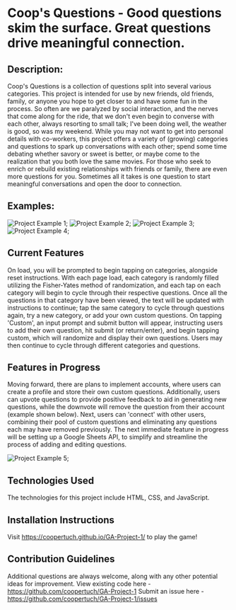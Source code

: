 <h1>Coop's Questions - Good questions skim the surface. Great questions drive meaningful connection.</h1> 

## Description:
Coop's Questions is a collection of questions split into several various categories. This project is intended for use by new friends, old friends, family, or anyone you hope to get closer to and have some fun in the process. So often are we paralyzed by social interaction, and the nerves that come along for the ride, that we don't even begin to converse with each other, always resorting to small talk; I've been doing well, the weather is good, so was my weekend. While you may not want to get into personal details with co-workers, this project offers a variety of (growing) categories and questions to spark up conversations with each other; spend some time debating whether savory or sweet is better, or maybe come to the realization that you both love the same movies. For those who seek to enrich or rebuild existing relationships with friends or family, there are even more questions for you. Sometimes all it takes is one question to start meaningful conversations and open the door to connection.

## Examples:
![Project Example 1](ProjectExample1.png);
![Project Example 2](ProjectExample2.png);
![Project Example 3](ProjectExample3.png);
![Project Example 4](ProjectExample4.png);

## Current Features
On load, you will be prompted to begin tapping on categories, alongside reset instructions. With each page load, each category is randomly filled utilizing the Fisher-Yates method of randomization, and each tap on each category will begin to cycle through their respective questions. Once all the questions in that category have been viewed, the text will be updated with instructions to continue; tap the same category to cycle through questions again, try a new category, or add your own custom questions. On tapping 'Custom', an input prompt and submit button will appear, instructing users to add their own question, hit submit (or return/enter), and begin tapping custom, which will randomize and display their own questions. Users may then continue to cycle through different categories and questions. 

## Features in Progress
Moving forward, there are plans to implement accounts, where users can create a profile and store their own custom questions. Additionally, users can upvote questions to provide positive feedback to aid in generating new questions, while the downvote will remove the question from their account (example shown below). Next, users can 'connect' with other users, combining their pool of custom questions and eliminating any questions each may have removed previously. The next immediate feature in progress will be setting up a Google Sheets API, to simplify and streamline the process of adding and editing questions. 

![Project Example 5](ProjectExample5.png);

## Technologies Used
The technologies for this project include HTML, CSS, and JavaScript.

## Installation Instructions
Visit https://coopertuch.github.io/GA-Project-1/ to play the game!

## Contribution Guidelines
Additional questions are always welcome, along with any other potential ideas for improvement. 
View existing code here - https://github.com/coopertuch/GA-Project-1
Submit an issue here - https://github.com/coopertuch/GA-Project-1/issues